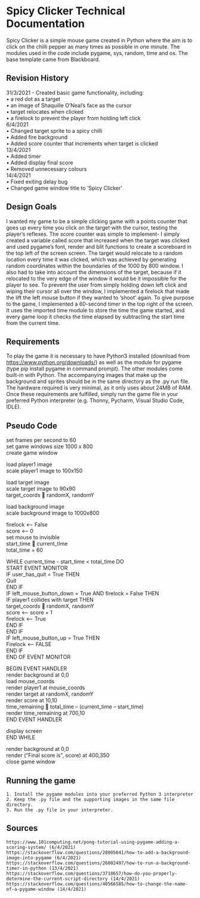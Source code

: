 # Spicy Clicker Technical Documentation
Spicy Clicker is a simple mouse game created in Python where the aim is to click on the chilli pepper as many times as possible in one minute.
The modules used in the code include pygame, sys, random, time and os.
The base template came from Blackboard.


## Revision History
31/3/2021 - Created basic game functionality, including:<br />
      •	a red dot as a target<br />
      •	an image of Shaquille O’Neal’s face as the cursor<br />
      •	target relocates when clicked<br />
      •	a firelock to prevent the player from holding left click<br />
6/4/2021<br />
      •	Changed target sprite to a spicy chilli<br />
      •	Added fire background<br />
      •	Added score counter that increments when target is clicked<br />
13/4/2021<br />
      •	Added timer<br />
      •	Added display final score<br />
      •	Removed unnecessary colours<br />
14/4/2021<br />
      •	Fixed exiting delay bug<br />
      •	Changed game window title to ‘Spicy Clicker’


## Design Goals
I wanted my game to be a simple clicking game with a points counter that goes up every time you click on the target with the cursor, testing the player’s reflexes.
The score counter was simple to implement- I simply created a variable called score that increased when the target was clicked and used pygame’s font, render and blit functions to create a scoreboard in the top left of the screen screen.
The target would relocate to a random location every time it was clicked, which was achieved by generating random coordinates within the boundaries of the 1000 by 800 window. I also had to take into account the dimensions of the target, because if it relocated to the very edge of the window it would be it impossible for the player to see.
To prevent the user from simply holding down left click and wiping their cursor all over the window, I implemented a firelock that made the lift the left mouse button if they wanted to ‘shoot’ again.
To give purpose to the game, I implemented a 60-second timer in the top right of the screen. It uses the imported time module to store the time the game started, and every game loop it checks the time elapsed by subtracting the start time from the current time.


## Requirements
To play the game it is necessary to have Python3 installed (download from https://www.python.org/downloads/) as well as the module for pygame (type pip install pygame in command prompt). The other modules come built-in with Python. The accompanying images that make up the background and sprites should be in the same directory as the .py run file. The hardware required is very minimal, as it only uses about 24MB of RAM.
Once these requirements are fulfilled, simply run the game file in your preferred Python interpreter (e.g. Thonny, Pycharm, Visual Studio Code, IDLE).


## Pseudo Code
set frames per second to 60<br />
set game windows size 1000 x 800<br />
create game window

load player1 image<br />
scale player1 image to 100x150

load target image<br />
scale target image to 90x90<br />
target_coords  randomX, randomY

load background image<br />
scale background image to 1000x800

firelock <-- False <br />
score <-- 0<br />
set mouse to invisible<br />
start_time  current_time<br />
total_time = 60 

WHILE current_time - start_time < total_time DO<br />
START EVENT MONITOR<br />
IF user_has_quit = True THEN<br />
		Quit<br />
	END IF<br />
	IF left_mouse_button_down = True AND firelock = False THEN<br />
		IF player1 collides with target THEN<br />
			target_coords  randomX, randomY<br />
score <-- score + 1<br />
firelock <-- True<br />
END IF<br />
END IF<br />
IF left_mouse_button_up = True THEN<br />
	Firelock <-- FALSE<br />
END IF<br />
END OF EVENT MONITOR<br />
	
BEGIN EVENT HANDLER<br />
	render background at 0,0<br />
	load mouse_coords<br />
	render player1 at mouse_coords<br />
	render target at randomX, randomY<br />
	render score at 10,10<br />
	time_remaining  total_time – (current_time – start_time)<br />
	render time_remaining at 700,10<br />
END EVENT HANDLER<br />
	
display screen<br />
END WHILE

render background at 0,0<br />
render (“Final score is”, score) at 400,350<br />
close game window


## Running the game
    1. Install the pygame modules into your preferred Python 3 interpreter
    2. Keep the .py file and the supporting images in the same file directory.
    3. Run the .py file in your interpreter.

## Sources
    https://www.101computing.net/pong-tutorial-using-pygame-adding-a-scoring-system/ (6/4/2021)
    https://stackoverflow.com/questions/28005641/how-to-add-a-background-image-into-pygame (6/4/2021)
    https://stackoverflow.com/questions/26002497/how-to-run-a-background-timer-in-python (13/4/2021)
    https://stackoverflow.com/questions/3718657/how-do-you-properly-determine-the-current-script-directory (14/4/2021)
    https://stackoverflow.com/questions/40566585/how-to-change-the-name-of-a-pygame-window (14/4/2021)
